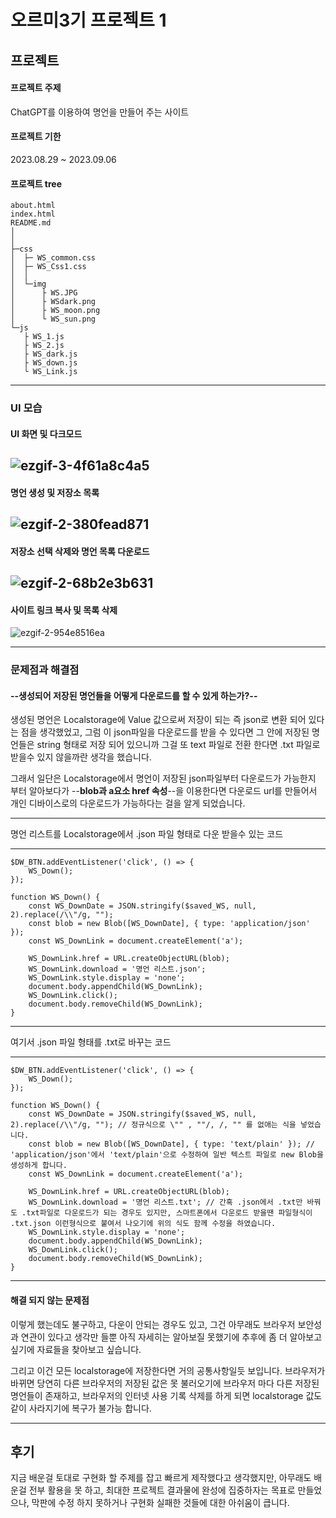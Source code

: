 # 오르미3기 프로젝트 1 

## 프로젝트

#### 프로젝트 주제
ChatGPT를 이용하여 명언을 만들어 주는 사이트

#### 프로젝트 기한
2023.08.29 ~ 2023.09.06

#### 프로젝트 tree
```
about.html
index.html
README.md
│  
│
├─css
│  ├─ WS_common.css
│  ├─ WS_Css1.css
│  │
│  └─img
│      ├ WS.JPG
│      ├ WSdark.png
│      ├ WS_moon.png
│      └ WS_sun.png
└─js
   ├ WS_1.js
   ├ WS_2.js
   ├ WS_dark.js
   ├ WS_down.js
   └ WS_Link.js

```
---

### UI 모습

#### UI 화면 및 다크모드
![ezgif-3-4f61a8c4a5](https://github.com/Ha-JinSung/ormi3_project_1_WS.github.io/assets/142278871/9e9791f3-6578-4c9b-96c9-d055a4632860)
---
#### 명언 생성 및 저장소 목록
![ezgif-2-380fead871](https://github.com/Ha-JinSung/ormi3_project_1_WS.github.io/assets/142278871/53114b6b-b0e2-42f5-8cff-3f571b715e89)
---
#### 저장소 선택 삭제와 명언 목록 다운로드
![ezgif-2-68b2e3b631](https://github.com/Ha-JinSung/ormi3_project_1_WS.github.io/assets/142278871/48eebe78-f62f-4faa-9a65-ad64639cfe6b)
---
#### 사이트 링크 복사 및 목록 삭제
![ezgif-2-954e8516ea](https://github.com/Ha-JinSung/ormi3_project_1_WS.github.io/assets/142278871/dad79de4-5dff-472b-9315-d1e1e53f49ae)


---

### 문제점과 해결점

#### --생성되어 저장된 명언들을 어떻게 다운로드를 할 수 있게 하는가?--<br>
생성된 명언은 Localstorage에 Value 값으로써 저장이 되는 즉 json로 변환 되어 있다는 점을 생각했었고, 그럼 이 json파일을 다운로드를 받을 수 있다면 그 안에 저장된 명언들은 string 형태로 저장 되어 있으니까 그걸 또 text 파일로 전환 한다면 .txt 파일로 받을수 있지 않을까란 생각을 했습니다.<br>

그래서 일단은 Localstorage에서 명언이 저장된 json파일부터 다운로드가 가능한지 부터 알아보다가 --**blob과 a요소 href 속성**--을 이용한다면 다운로드 url를 만들어서 개인 디바이스로의 다운로드가 가능하다는 걸을 알게 되었습니다.
***
명언 리스트를 Localstorage에서 .json 파일 형태로 다운 받을수 있는 코드
***
``` 
$DW_BTN.addEventListener('click', () => {
    WS_Down();
});

function WS_Down() {
    const WS_DownDate = JSON.stringify($saved_WS, null, 2).replace(/\\"/g, "");
    const blob = new Blob([WS_DownDate], { type: 'application/json' }); 
    const WS_DownLink = document.createElement('a');

    WS_DownLink.href = URL.createObjectURL(blob);
    WS_DownLink.download = '명언 리스트.json';
    WS_DownLink.style.display = 'none';
    document.body.appendChild(WS_DownLink);
    WS_DownLink.click();
    document.body.removeChild(WS_DownLink);
}
```
*** 
여기서 .json 파일 형태를 .txt로 바꾸는 코드
***
```
$DW_BTN.addEventListener('click', () => {
    WS_Down();
});

function WS_Down() {
    const WS_DownDate = JSON.stringify($saved_WS, null, 2).replace(/\\"/g, ""); // 정규식으로 \"" , ""/, /, "" 를 없애는 식을 넣었습니다.
    const blob = new Blob([WS_DownDate], { type: 'text/plain' }); // 'application/json'에서 'text/plain'으로 수정하여 일반 텍스트 파일로 new Blob을 생성하게 합니다.
    const WS_DownLink = document.createElement('a');

    WS_DownLink.href = URL.createObjectURL(blob);
    WS_DownLink.download = '명언 리스트.txt'; // 간혹 .json에서 .txt만 바꿔도 .txt파일로 다운로드가 되는 경우도 있지만, 스마트폰에서 다운로드 받을땐 파일형식이 .txt.json 이런형식으로 붙여서 나오기에 위의 식도 함께 수정을 하였습니다.
    WS_DownLink.style.display = 'none';
    document.body.appendChild(WS_DownLink);
    WS_DownLink.click();
    document.body.removeChild(WS_DownLink);
}
```
***
#### 해결 되지 않는 문제점<br>


이렇게 했는데도 불구하고, 다운이 안되는 경우도 있고, 그건 아무래도 브라우저 보안성과 연관이 있다고 생각만 들뿐 아직 자세히는 알아보질 못했기에 추후에 좀 더 알아보고 싶기에 자료들을 찾아보고 싶습니다.<br>

그리고 이건 모든 localstorage에 저장한다면 거의 공통사항일듯 보입니다. 브라우저가 바뀌면 당연히 다른 브라우저의 저장된 값은 못 불러오기에 브라우저 마다 다른 저장된 명언들이 존재하고, 브라우저의 인터넷 사용 기록 삭제를 하게 되면 localstorage 값도 같이 사라지기에 복구가 불가능 합니다.

---

## 후기
지금 배운걸 토대로 구현화 할 주제를 잡고 빠르게 제작했다고 생각했지만, 아무래도 배운걸 전부 활용을 못 하고, 최대한 프로젝트 결과물에 완성에 집중하자는 목표로 만들었으나, 막판에 수정 하지 못하거나 구현화 실패한 것들에 대한 아쉬움이 큽니다.
